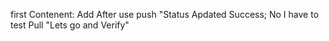 first Contenent:
Add After use push  "Status Apdated Success;
No I have to test Pull "Lets go and Verify"
